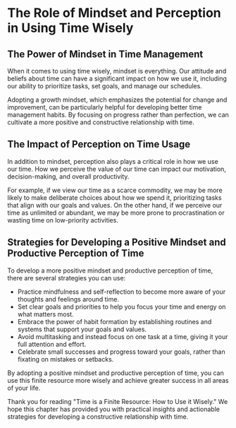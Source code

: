 # The Role of Mindset and Perception in Using Time Wisely

The Power of Mindset in Time Management
---------------------------------------

When it comes to using time wisely, mindset is everything. Our attitude and beliefs about time can have a significant impact on how we use it, including our ability to prioritize tasks, set goals, and manage our schedules.

Adopting a growth mindset, which emphasizes the potential for change and improvement, can be particularly helpful for developing better time management habits. By focusing on progress rather than perfection, we can cultivate a more positive and constructive relationship with time.

The Impact of Perception on Time Usage
--------------------------------------

In addition to mindset, perception also plays a critical role in how we use our time. How we perceive the value of our time can impact our motivation, decision-making, and overall productivity.

For example, if we view our time as a scarce commodity, we may be more likely to make deliberate choices about how we spend it, prioritizing tasks that align with our goals and values. On the other hand, if we perceive our time as unlimited or abundant, we may be more prone to procrastination or wasting time on low-priority activities.

Strategies for Developing a Positive Mindset and Productive Perception of Time
------------------------------------------------------------------------------

To develop a more positive mindset and productive perception of time, there are several strategies you can use:

* Practice mindfulness and self-reflection to become more aware of your thoughts and feelings around time.
* Set clear goals and priorities to help you focus your time and energy on what matters most.
* Embrace the power of habit formation by establishing routines and systems that support your goals and values.
* Avoid multitasking and instead focus on one task at a time, giving it your full attention and effort.
* Celebrate small successes and progress toward your goals, rather than fixating on mistakes or setbacks.

By adopting a positive mindset and productive perception of time, you can use this finite resource more wisely and achieve greater success in all areas of your life.

Thank you for reading "Time is a Finite Resource: How to Use it Wisely." We hope this chapter has provided you with practical insights and actionable strategies for developing a constructive relationship with time.


